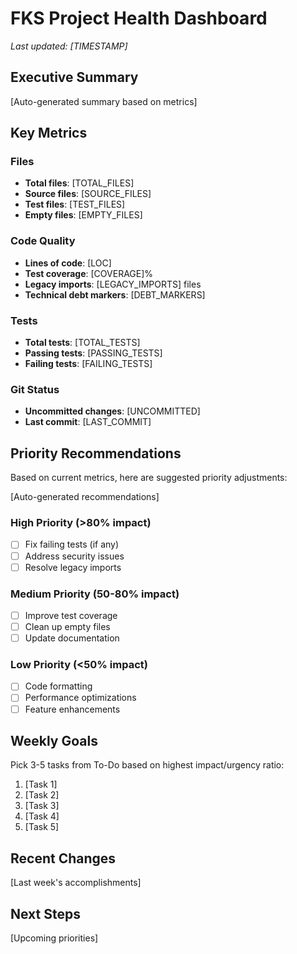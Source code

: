 # FKS Project Health Dashboard

*Last updated: [TIMESTAMP]*

## Executive Summary

[Auto-generated summary based on metrics]

## Key Metrics

### Files

- **Total files**: [TOTAL_FILES]
- **Source files**: [SOURCE_FILES]
- **Test files**: [TEST_FILES]
- **Empty files**: [EMPTY_FILES]

### Code Quality

- **Lines of code**: [LOC]
- **Test coverage**: [COVERAGE]%
- **Legacy imports**: [LEGACY_IMPORTS] files
- **Technical debt markers**: [DEBT_MARKERS]

### Tests

- **Total tests**: [TOTAL_TESTS]
- **Passing tests**: [PASSING_TESTS]
- **Failing tests**: [FAILING_TESTS]

### Git Status

- **Uncommitted changes**: [UNCOMMITTED]
- **Last commit**: [LAST_COMMIT]

## Priority Recommendations

Based on current metrics, here are suggested priority adjustments:

[Auto-generated recommendations]

### High Priority (>80% impact)

- [ ] Fix failing tests (if any)
- [ ] Address security issues
- [ ] Resolve legacy imports

### Medium Priority (50-80% impact)

- [ ] Improve test coverage
- [ ] Clean up empty files
- [ ] Update documentation

### Low Priority (<50% impact)

- [ ] Code formatting
- [ ] Performance optimizations
- [ ] Feature enhancements

## Weekly Goals

Pick 3-5 tasks from To-Do based on highest impact/urgency ratio:

1. [Task 1]
2. [Task 2]
3. [Task 3]
4. [Task 4]
5. [Task 5]

## Recent Changes

[Last week's accomplishments]

## Next Steps

[Upcoming priorities]
